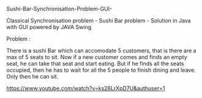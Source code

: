 Sushi-Bar-Synchronisation-Problem-GUI-

Classical Synchronisation problem - Sushi Bar problem - Solution in Java with GUI powered by JAVA Swing

Problem :

There is a sushi Bar which can accomodate 5 customers, that is there are a max of 5 seats to sit. 
Now if a new customer comes and finds an empty seat, he can take that seat and start eating. 
But if he finds all the seats occupied, then he has to wait for all the 5 people to finish dining and leave.
Only then he can sit.

https://www.youtube.com/watch?v=ks26LrXpD7U&authuser=1
